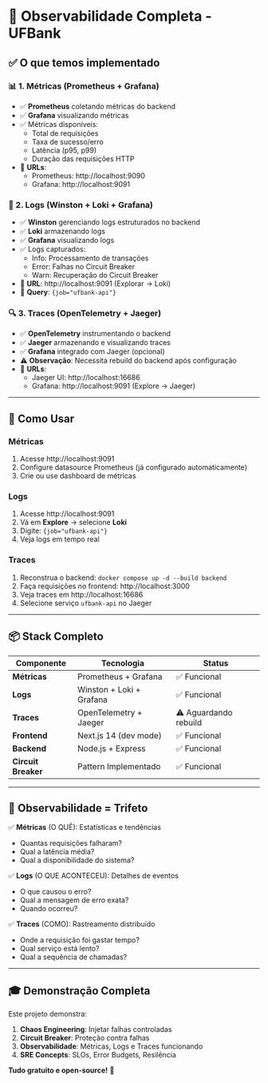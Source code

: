 # 🎯 Observabilidade Completa - UFBank

## ✅ O que temos implementado

### 📊 1. Métricas (Prometheus + Grafana)
- ✅ **Prometheus** coletando métricas do backend
- ✅ **Grafana** visualizando métricas
- ✅ Métricas disponíveis:
  - Total de requisições
  - Taxa de sucesso/erro
  - Latência (p95, p99)
  - Duração das requisições HTTP
- 📍 **URLs**:
  - Prometheus: http://localhost:9090
  - Grafana: http://localhost:9091

### 📝 2. Logs (Winston + Loki + Grafana)
- ✅ **Winston** gerenciando logs estruturados no backend
- ✅ **Loki** armazenando logs
- ✅ **Grafana** visualizando logs
- ✅ Logs capturados:
  - Info: Processamento de transações
  - Error: Falhas no Circuit Breaker
  - Warn: Recuperação do Circuit Breaker
- 📍 **URL**: http://localhost:9091 (Explorar → Loki)
- 📍 **Query**: `{job="ufbank-api"}`

### 🔍 3. Traces (OpenTelemetry + Jaeger)
- ✅ **OpenTelemetry** instrumentando o backend
- ✅ **Jaeger** armazenando e visualizando traces
- ✅ **Grafana** integrado com Jaeger (opcional)
- ⚠️ **Observação**: Necessita rebuild do backend após configuração
- 📍 **URLs**:
  - Jaeger UI: http://localhost:16686
  - Grafana: http://localhost:9091 (Explore → Jaeger)

---

## 🚀 Como Usar

### Métricas
1. Acesse http://localhost:9091
2. Configure datasource Prometheus (já configurado automaticamente)
3. Crie ou use dashboard de métricas

### Logs
1. Acesse http://localhost:9091
2. Vá em **Explore** → selecione **Loki**
3. Digite: `{job="ufbank-api"}`
4. Veja logs em tempo real

### Traces
1. Reconstrua o backend: `docker compose up -d --build backend`
2. Faça requisições no frontend: http://localhost:3000
3. Veja traces em http://localhost:16686
4. Selecione serviço `ufbank-api` no Jaeger

---

## 📦 Stack Completo

| Componente | Tecnologia | Status |
|------------|-----------|--------|
| **Métricas** | Prometheus + Grafana | ✅ Funcional |
| **Logs** | Winston + Loki + Grafana | ✅ Funcional |
| **Traces** | OpenTelemetry + Jaeger | ⚠️ Aguardando rebuild |
| **Frontend** | Next.js 14 (dev mode) | ✅ Funcional |
| **Backend** | Node.js + Express | ✅ Funcional |
| **Circuit Breaker** | Pattern Implementado | ✅ Funcional |

---

## 🎯 Observabilidade = Trifeto

✅ **Métricas** (O QUÊ): Estatísticas e tendências
- Quantas requisições falharam?
- Qual a latência média?
- Qual a disponibilidade do sistema?

✅ **Logs** (O QUE ACONTECEU): Detalhes de eventos
- O que causou o erro?
- Qual a mensagem de erro exata?
- Quando ocorreu?

✅ **Traces** (COMO): Rastreamento distribuído
- Onde a requisição foi gastar tempo?
- Qual serviço está lento?
- Qual a sequência de chamadas?

---

## 🎓 Demonstração Completa

Este projeto demonstra:
1. **Chaos Engineering**: Injetar falhas controladas
2. **Circuit Breaker**: Proteção contra falhas
3. **Observabilidade**: Métricas, Logs e Traces funcionando
4. **SRE Concepts**: SLOs, Error Budgets, Resilência

**Tudo gratuito e open-source!** 🎉

